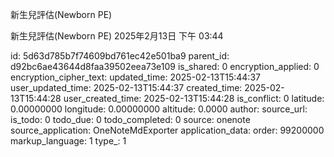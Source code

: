 新生兒評估(Newborn PE)

新生兒評估(Newborn PE)
2025年2月13日
下午 03:44


id: 5d63d785b7f74609bd761ec42e501ba9
parent_id: d92bc6ae43644d8faa39502eea73e109
is_shared: 0
encryption_applied: 0
encryption_cipher_text: 
updated_time: 2025-02-13T15:44:37
user_updated_time: 2025-02-13T15:44:37
created_time: 2025-02-13T15:44:28
user_created_time: 2025-02-13T15:44:28
is_conflict: 0
latitude: 0.00000000
longitude: 0.00000000
altitude: 0.0000
author: 
source_url: 
is_todo: 0
todo_due: 0
todo_completed: 0
source: onenote
source_application: OneNoteMdExporter
application_data: 
order: 99200000
markup_language: 1
type_: 1